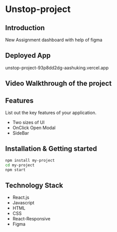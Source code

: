 # Unstop-project

## Introduction
New Assignment dashboard with help of figma

## Deployed App
unstop-project-93p8dd2dg-aashuking.vercel.app

## Video Walkthrough of the project

## Features
List out the key features of your application.

- Two sizes of UI
- OnClick Open Modal
- SideBar

## Installation & Getting started

```bash
npm install my-project
cd my-project
npm start
```


## Technology Stack
- React.js
- Javascript
- HTML
- CSS
- React-Responsive
- Figma
